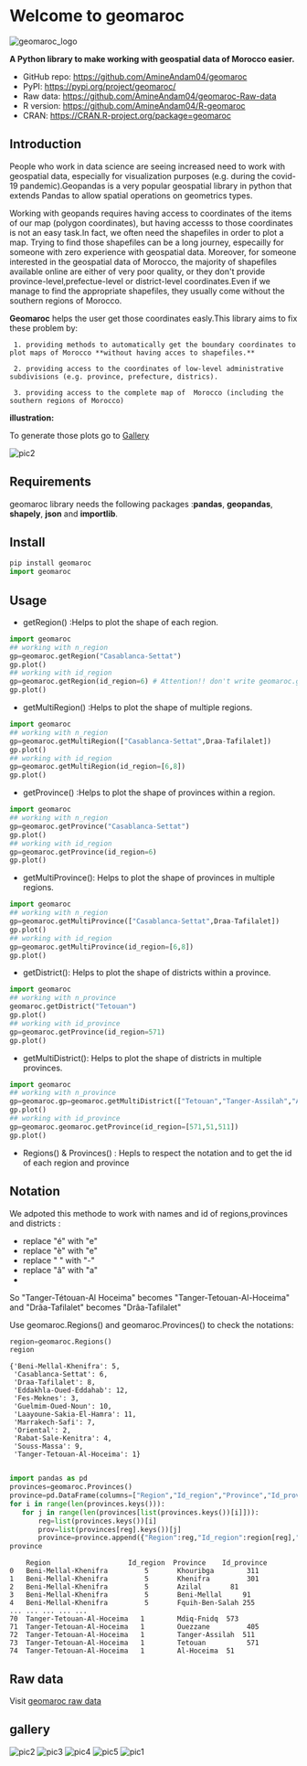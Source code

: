 # Welcome to geomaroc

![geomaroc_logo](https://user-images.githubusercontent.com/49843367/164335838-537f0514-ce89-43ed-956f-c6c6de6ed264.png)


**A Python library to make working with geospatial data of Morocco easier.**

-   GitHub repo: <https://github.com/AmineAndam04/geomaroc>
-   PyPI: <https://pypi.org/project/geomaroc/>
-   Raw data: <https://github.com/AmineAndam04/geomaroc-Raw-data>
-   R version: https://github.com/AmineAndam04/R-geomaroc
-   CRAN: https://CRAN.R-project.org/package=geomaroc
## Introduction

People who work in data science are seeing  increased need to work with geospatial data, especially for visualization purposes (e.g. during the covid-19 pandemic).Geopandas is a very popular geospatial library in python that extends Pandas to allow spatial operations on geometrics types.

Working with geopands requires having access to coordinates of the items of our map (polygon coordinates), but having accesss to those coordinates is not an easy task.In fact, we often need the shapefiles in order to plot a map. Trying to find those shapefiles can be a long journey, especailly for someone with zero experience with geospatial data. Moreover, for someone interested in the  geospatial data of Morocco, the majority of shapefiles available online are either of very poor quality, or they don't provide province-level,prefectue-level or district-level coordinates.Even if we manage to find the appropriate shapefiles, they usually come without the southern regions of Morocco.

**Geomaroc** helps the user get those coordinates easly.This library aims to fix these problem by:

     1. providing methods to automatically get the boundary coordinates to plot maps of Morocco **without having acces to shapefiles.**
      
     2. providing access to the coordinates of low-level administrative subdivisions (e.g. province, prefecture, districs).
      
     3. providing access to the complete map of  Morocco (including the southern regions of Morocco)

**illustration:**

To generate those plots go to [Gallery](https://github.com/AmineAndam04/geomaroc/tree/main/geomaroc)

![pic2](https://user-images.githubusercontent.com/49843367/164767535-ed77f71a-6610-4abc-a9f9-bb5c54ed4890.png)


## Requirements
geomaroc library needs the following packages :**pandas**, **geopandas**, **shapely**, **json** and **importlib**.
## Install
```python
pip install geomaroc
import geomaroc 
```
## Usage
-   getRegion() :Helps to plot the shape of each region.
```python
import geomaroc
## working with n_region
gp=geomaroc.getRegion("Casablanca-Settat")
gp.plot()
## working with id_region
gp=geomaroc.getRegion(id_region=6) # Attention!! don't write geomaroc.getRegion(6)
gp.plot()
```

-   getMultiRegion() :Helps to plot the shape of multiple regions.
```python
import geomaroc
## working with n_region
gp=geomaroc.getMultiRegion(["Casablanca-Settat",Draa-Tafilalet])
gp.plot()
## working with id_region
gp=geomaroc.getMultiRegion(id_region=[6,8]) 
gp.plot()
```
-   getProvince() :Helps to plot the shape of provinces within a region.
```python
import geomaroc
## working with n_region
gp=geomaroc.getProvince("Casablanca-Settat")
gp.plot()
## working with id_region
gp=geomaroc.getProvince(id_region=6)
gp.plot()
```
-   getMultiProvince(): Helps to plot the shape of provinces in multiple regions.
```python
import geomaroc
## working with n_region
gp=geomaroc.getMultiProvince(["Casablanca-Settat",Draa-Tafilalet])
gp.plot()
## working with id_region
gp=geomaroc.getMultiProvince(id_region=[6,8])
gp.plot()
```
-   getDistrict(): Helps to plot the shape of districts within a province.
```python
import geomaroc
## working with n_province
geomaroc.getDistrict("Tetouan")
gp.plot()
## working with id_province
gp=geomaroc.getProvince(id_region=571)
gp.plot()
```
-   getMultiDistrict(): Helps to plot the shape of districts in multiple provinces.
```python
import geomaroc
## working with n_province
gp=geomaroc.gp=geomaroc.getMultiDistrict(["Tetouan","Tanger-Assilah","Al-Hoceima"])
gp.plot()
## working with id_province
gp=geomaroc.geomaroc.getProvince(id_region=[571,51,511])
gp.plot()
```
-  Regions() & Provinces() : Hepls to respect the notation and to get the id of each region and province

## Notation 
We adpoted this methode to work with names and id of regions,provinces and districts :
- replace "é" with "e"
- replace "è" with "e"
- replace " " with "-"
- replace "â" with "a"
- 
So "Tanger-Tétouan-Al Hoceima" becomes "Tanger-Tetouan-Al-Hoceima" and "Drâa-Tafilalet" becomes "Drâa-Tafilalet"

Use geomaroc.Regions() and geomaroc.Provinces() to check the notations:
```python
region=geomaroc.Regions()
region
```

```{r, engine='python', count_lines}
{'Beni-Mellal-Khenifra': 5,
 'Casablanca-Settat': 6,
 'Draa-Tafilalet': 8,
 'Eddakhla-Oued-Eddahab': 12,
 'Fes-Meknes': 3,
 'Guelmim-Oued-Noun': 10,
 'Laayoune-Sakia-El-Hamra': 11,
 'Marrakech-Safi': 7,
 'Oriental': 2,
 'Rabat-Sale-Kenitra': 4,
 'Souss-Massa': 9,
 'Tanger-Tetouan-Al-Hoceima': 1}
 
 ```
 ```python
 import pandas as pd
provinces=geomaroc.Provinces()
province=pd.DataFrame(columns=["Region","Id_region","Province","Id_province"])
for i in range(len(provinces.keys())):
    for j in range(len(provinces[list(provinces.keys())[i]])):
        reg=list(provinces.keys())[i]
        prov=list(provinces[reg].keys())[j]
        province=province.append({"Region":reg,"Id_region":region[reg],"Province":prov,"Id_province":provinces[reg][prov]},ignore_index=True)
province
```

```{r, engine='python', count_lines}
	Region	                 Id_region	Province	Id_province
0	Beni-Mellal-Khenifra	     5	     Khouribga	      311
1	Beni-Mellal-Khenifra	     5	     Khenifra	      301
2	Beni-Mellal-Khenifra	     5	     Azilal	      81
3	Beni-Mellal-Khenifra	     5	     Beni-Mellal	 91
4	Beni-Mellal-Khenifra	     5	     Fquih-Ben-Salah 255
...	...	...	...	...
70	Tanger-Tetouan-Al-Hoceima	1	     Mdiq-Fnidq	 573
71	Tanger-Tetouan-Al-Hoceima	1	     Ouezzane	      405
72	Tanger-Tetouan-Al-Hoceima	1	     Tanger-Assilah	 511
73	Tanger-Tetouan-Al-Hoceima	1	     Tetouan	      571
74	Tanger-Tetouan-Al-Hoceima	1	     Al-Hoceima	 51
 ```    

## Raw data
Visit [geomaroc raw data](https://github.com/AmineAndam04/geomaroc-Raw-data)
## gallery

![pic2](https://user-images.githubusercontent.com/49843367/164767535-ed77f71a-6610-4abc-a9f9-bb5c54ed4890.png)
![pic3](https://user-images.githubusercontent.com/49843367/164767545-31ebbdd9-49ff-472e-a396-7e94c2964547.png)
![pic4](https://user-images.githubusercontent.com/49843367/164767547-4e9f179e-1e8b-4478-b099-ff9d93d92b2c.png)
![pic5](https://user-images.githubusercontent.com/49843367/164767553-00114d1f-17d5-4b1e-994b-0d7f9642235e.png)
![pic1](https://user-images.githubusercontent.com/49843367/164767555-e9acaa22-9891-40c2-a7b3-37726c985746.png)